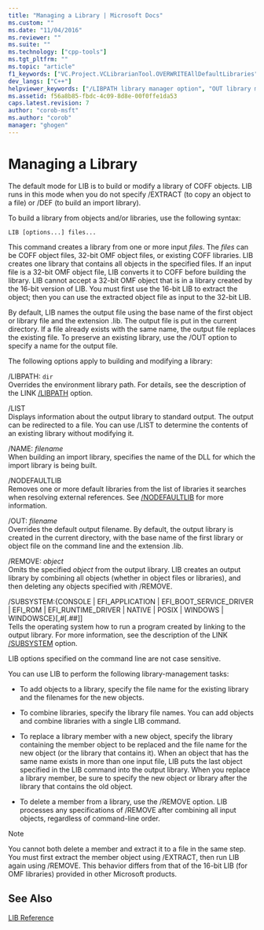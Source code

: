 ```yaml
---
title: "Managing a Library | Microsoft Docs"
ms.custom: ""
ms.date: "11/04/2016"
ms.reviewer: ""
ms.suite: ""
ms.technology: ["cpp-tools"]
ms.tgt_pltfrm: ""
ms.topic: "article"
f1_keywords: ["VC.Project.VCLibrarianTool.OVERWRITEAllDefaultLibraries", "VC.Project.VCLibrarianTool.AdditionalDependencies", "VC.Project.VCLibrarianTool.RemoveObjects", "VC.Project.VCLibrarianTool.LibraryPaths", "VC.Project.VCLibrarianTool.OutputFile", "VC.Project.VCLibrarianTool.OVERWRITEDefaultLibraryNames", "VC.Project.VCLibrarianTool.AdditionalLibraryDirectories", "VC.Project.VCLibrarianTool.ListContentsFile", "VC.Project.VCLibrarianTool.ListContents", "VC.Project.VCLibrarianTool.SubSystemVersion", "VC.Project.VCLibrarianTool.OVERWRITEDefaultLibraryName", "VC.Project.VCLibrarianTool.SubSystem"]
dev_langs: ["C++"]
helpviewer_keywords: ["/LIBPATH library manager option", "OUT library manager option", "CONVERT library manager option", "LIBPATH library manager option", "/LIST library manager option", "object files, building and modifying", "-LINK50COMPAT library manager option", "REMOVE library manager option", "SUBSYSTEM library manager option", "/LINK50COMPAT library manager option", "/OUT library manager option", "LIB [C++], managing COFF libraries", "-CONVERT library manager option", "LINK50COMPAT library manager option", "-OUT library manager option", "-REMOVE library manager option", "-LIST library manager option", "/SUBSYSTEM library manager option", "-SUBSYSTEM library manager option", "/REMOVE library manager option", "-LIBPATH library manager option", "object files", "LIST library manager option", "/CONVERT library manager option"]
ms.assetid: f56a8b85-fbdc-4c09-8d8e-00f0ffe1da53
caps.latest.revision: 7
author: "corob-msft"
ms.author: "corob"
manager: "ghogen"
---
```

# Managing a Library
The default mode for LIB is to build or modify a library of COFF objects. LIB runs in this mode when you do not specify /EXTRACT (to copy an object to a file) or /DEF (to build an import library).  
  
 To build a library from objects and/or libraries, use the following syntax:  
  
```  
LIB [options...] files...  
```  
  
 This command creates a library from one or more input *files*. The *files* can be COFF object files, 32-bit OMF object files, or existing COFF libraries. LIB creates one library that contains all objects in the specified files. If an input file is a 32-bit OMF object file, LIB converts it to COFF before building the library. LIB cannot accept a 32-bit OMF object that is in a library created by the 16-bit version of LIB. You must first use the 16-bit LIB to extract the object; then you can use the extracted object file as input to the 32-bit LIB.  
  
 By default, LIB names the output file using the base name of the first object or library file and the extension .lib. The output file is put in the current directory. If a file already exists with the same name, the output file replaces the existing file. To preserve an existing library, use the /OUT option to specify a name for the output file.  
  
 The following options apply to building and modifying a library:  
  
 /LIBPATH: `dir`  
 Overrides the environment library path. For details, see the description of the LINK [/LIBPATH](../../build/reference/libpath-additional-libpath.md) option.  
  
 /LIST  
 Displays information about the output library to standard output. The output can be redirected to a file. You can use /LIST to determine the contents of an existing library without modifying it.  
  
 /NAME: *filename*  
 When building an import library, specifies the name of the DLL for which the import library is being built.  
  
 /NODEFAULTLIB  
 Removes one or more default libraries from the list of libraries it searches when resolving external references. See [/NODEFAULTLIB](../../build/reference/nodefaultlib-ignore-libraries.md) for more information.  
  
 /OUT: *filename*  
 Overrides the default output filename. By default, the output library is created in the current directory, with the base name of the first library or object file on the command line and the extension .lib.  
  
 /REMOVE: *object*  
 Omits the specified *object* from the output library. LIB creates an output library by combining all objects (whether in object files or libraries), and then deleting any objects specified with /REMOVE.  
  
 /SUBSYSTEM:{CONSOLE &#124; EFI_APPLICATION &#124; EFI_BOOT_SERVICE_DRIVER &#124; EFI_ROM &#124; EFI_RUNTIME_DRIVER &#124; NATIVE &#124; POSIX &#124; WINDOWS &#124; WINDOWSCE}[,#[.##]]  
 Tells the operating system how to run a program created by linking to the output library. For more information, see the description of the LINK [/SUBSYSTEM](../../build/reference/subsystem-specify-subsystem.md) option.  
  
 LIB options specified on the command line are not case sensitive.  
  
 You can use LIB to perform the following library-management tasks:  
  
-   To add objects to a library, specify the file name for the existing library and the filenames for the new objects.  
  
-   To combine libraries, specify the library file names. You can add objects and combine libraries with a single LIB command.  
  
-   To replace a library member with a new object, specify the library containing the member object to be replaced and the file name for the new object (or the library that contains it). When an object that has the same name exists in more than one input file, LIB puts the last object specified in the LIB command into the output library. When you replace a library member, be sure to specify the new object or library after the library that contains the old object.  
  
-   To delete a member from a library, use the /REMOVE option. LIB processes any specifications of /REMOVE after combining all input objects, regardless of command-line order.  
  
> [!NOTE]
>  You cannot both delete a member and extract it to a file in the same step. You must first extract the member object using /EXTRACT, then run LIB again using /REMOVE. This behavior differs from that of the 16-bit LIB (for OMF libraries) provided in other Microsoft products.  
  
## See Also  
 [LIB Reference](../../build/reference/lib-reference.md)